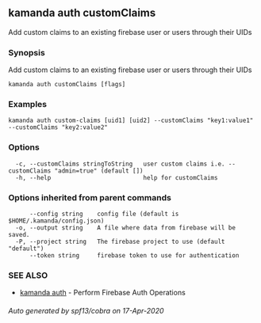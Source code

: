 ## kamanda auth customClaims

Add custom claims to an existing firebase user or users through their UIDs

### Synopsis

Add custom claims to an existing firebase user or users through their UIDs

```
kamanda auth customClaims [flags]
```

### Examples

```
kamanda auth custom-claims [uid1] [uid2] --customClaims "key1:value1" --customClaims "key2:value2"
```

### Options

```
  -c, --customClaims stringToString   user custom claims i.e. --customClaims "admin=true" (default [])
  -h, --help                          help for customClaims
```

### Options inherited from parent commands

```
      --config string    config file (default is $HOME/.kamanda/config.json)
  -o, --output string    A file where data from firebase will be saved.
  -P, --project string   The firebase project to use (default "default")
      --token string     firebase token to use for authentication
```

### SEE ALSO

* [kamanda auth](kamanda_auth.md)	 - Perform Firebase Auth Operations

###### Auto generated by spf13/cobra on 17-Apr-2020
